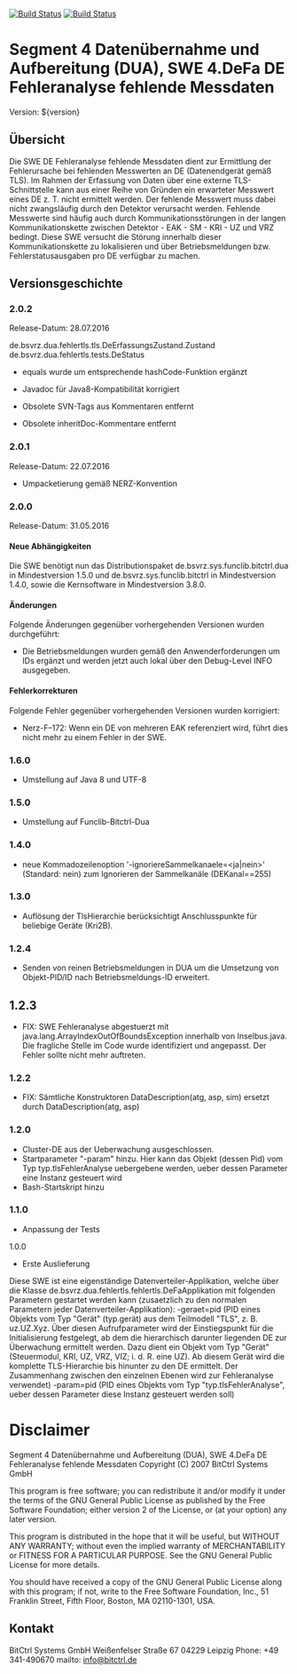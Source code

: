 [![Build Status](https://travis-ci.org/bitctrl/de.bsvrz.dua.fehlertls.svg?branch=master)](https://travis-ci.org/bitctrl/de.bsvrz.dua.fehlertls)
[![Build Status](https://api.bintray.com/packages/bitctrl/maven/de.bsvrz.dua.fehlertls/images/download.svg)](https://bintray.com/bitctrl/maven/de.bsvrz.dua.fehlertls)

# Segment 4 Datenübernahme und Aufbereitung (DUA), SWE 4.DeFa DE Fehleranalyse fehlende Messdaten

Version: ${version}

## Übersicht

Die SWE DE Fehleranalyse fehlende Messdaten dient zur Ermittlung der Fehlerursache bei fehlenden
Messwerten an DE (Datenendgerät gemäß TLS). Im Rahmen der Erfassung von Daten über eine externe
TLS-Schnittstelle kann aus einer Reihe von Gründen ein erwarteter Messwert eines DE z. T. nicht
ermittelt werden. Der fehlende Messwert muss dabei nicht zwangsläufig durch den Detektor verursacht
werden. Fehlende Messwerte sind häufig auch durch Kommunikationsstörungen in der langen Kommunikationskette
zwischen Detektor - EAK - SM - KRI - UZ und VRZ bedingt. Diese SWE versucht die Störung innerhalb dieser
Kommunikationskette zu lokalisieren und über Betriebsmeldungen bzw. Fehlerstatusausgaben pro DE verfügbar
zu machen.

## Versionsgeschichte

### 2.0.2

Release-Datum: 28.07.2016

de.bsvrz.dua.fehlertls.tls.DeErfassungsZustand.Zustand
de.bsvrz.dua.fehlertls.tests.DeStatus
- equals wurde um entsprechende hashCode-Funktion ergänzt

- Javadoc für Java8-Kompatibilität korrigiert
- Obsolete SVN-Tags aus Kommentaren entfernt
- Obsolete inheritDoc-Kommentare entfernt

### 2.0.1

Release-Datum: 22.07.2016

- Umpacketierung gemäß NERZ-Konvention

### 2.0.0

Release-Datum: 31.05.2016

#### Neue Abhängigkeiten

Die SWE benötigt nun das Distributionspaket de.bsvrz.sys.funclib.bitctrl.dua
in Mindestversion 1.5.0 und de.bsvrz.sys.funclib.bitctrl in Mindestversion 1.4.0,
sowie die Kernsoftware in Mindestversion 3.8.0.

#### Änderungen

Folgende Änderungen gegenüber vorhergehenden Versionen wurden durchgeführt:

- Die Betriebsmeldungen wurden gemäß den Anwenderforderungen um IDs ergänzt
  und werden jetzt auch lokal über den Debug-Level INFO ausgegeben.

#### Fehlerkorrekturen

Folgende Fehler gegenüber vorhergehenden Versionen wurden korrigiert:

- Nerz-F–172: Wenn ein DE von mehreren EAK referenziert wird, führt dies nicht
  mehr zu einem Fehler in der SWE.

### 1.6.0

- Umstellung auf Java 8 und UTF-8

### 1.5.0

- Umstellung auf Funclib-Bitctrl-Dua

### 1.4.0

 - neue Kommadozeilenoption '-ignoriereSammelkanaele=<ja|nein>' (Standard: nein) 
   zum Ignorieren der Sammelkanäle (DEKanal==255)

### 1.3.0

- Auflösung der TlsHierarchie berücksichtigt Anschlusspunkte für beliebige Geräte (Kri2B).

### 1.2.4

  - Senden von reinen Betriebsmeldungen in DUA um die Umsetzung von Objekt-PID/ID nach
    Betriebsmeldungs-ID erweitert.  

## 1.2.3

  - FIX: SWE Fehleranalyse abgestuerzt mit java.lang.ArrayIndexOutOfBoundsException 
         innerhalb von Inselbus.java. Die fragliche Stelle im Code wurde identifiziert
         und angepasst. Der Fehler sollte nicht mehr auftreten. 
  

### 1.2.2

  - FIX: Sämtliche Konstruktoren DataDescription(atg, asp, sim) ersetzt durch
         DataDescription(atg, asp)

### 1.2.0

  - Cluster-DE aus der Ueberwachung ausgeschlossen.
  - Startparameter "-param" hinzu. Hier kann das Objekt (dessen Pid) vom Typ
    typ.tlsFehlerAnalyse uebergebene werden, ueber dessen Parameter eine
    Instanz gesteuert wird
  - Bash-Startskript hinzu 

### 1.1.0

  - Anpassung der Tests 

1.0.0

  - Erste Auslieferung
 
Diese SWE ist eine eigenständige Datenverteiler-Applikation, welche über die Klasse
de.bsvrz.dua.fehlertls.fehlertls.DeFaApplikation mit folgenden Parametern gestartet
werden kann (zusaetzlich zu den normalen Parametern jeder Datenverteiler-Applikation):
	-geraet=pid 
	(PID eines Objekts vom Typ "Gerät" (typ.gerät) aus dem Teilmodell "TLS", z. B.
	 uz.UZ.Xyz. Über diesen Aufrufparameter wird der Einstiegspunkt für die
	 Initialisierung festgelegt, ab dem die hierarchisch darunter liegenden DE
	 zur Überwachung ermittelt werden. Dazu dient ein Objekt vom Typ "Gerät"
	 (Steuermodul, KRI, UZ, VRZ, VIZ; i. d. R. eine UZ). Ab diesem Gerät wird 
	 die komplette TLS-Hierarchie bis hinunter zu den DE ermittelt. Der Zusammenhang
	 zwischen den einzelnen Ebenen wird zur Fehleranalyse verwendet)
	-param=pid 
	(PID eines Objekts vom Typ "typ.tlsFehlerAnalyse", ueber dessen Parameter diese
    Instanz gesteuert werden soll)
	
	

# Disclaimer

Segment 4 Datenübernahme und Aufbereitung (DUA), SWE 4.DeFa DE Fehleranalyse fehlende Messdaten
Copyright (C) 2007 BitCtrl Systems GmbH 

This program is free software; you can redistribute it and/or modify it under
the terms of the GNU General Public License as published by the Free Software
Foundation; either version 2 of the License, or (at your option) any later
version.

This program is distributed in the hope that it will be useful, but WITHOUT
ANY WARRANTY; without even the implied warranty of MERCHANTABILITY or FITNESS
FOR A PARTICULAR PURPOSE. See the GNU General Public License for more
details.

You should have received a copy of the GNU General Public License along with
this program; if not, write to the Free Software Foundation, Inc., 51
Franklin Street, Fifth Floor, Boston, MA 02110-1301, USA.


## Kontakt

BitCtrl Systems GmbH
Weißenfelser Straße 67
04229 Leipzig
Phone: +49 341-490670
mailto: info@bitctrl.de

